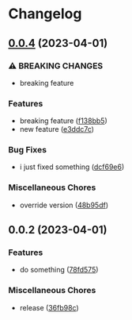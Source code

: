 # Changelog

## [0.0.4](https://github.com/DataShades/ckanext-example/compare/v0.0.2...v0.0.4) (2023-04-01)


### ⚠ BREAKING CHANGES

* breaking feature

### Features

* breaking feature ([f138bb5](https://github.com/DataShades/ckanext-example/commit/f138bb5cb159fb0a80e2b21d9a10ff89f12b1178))
* new feature ([e3ddc7c](https://github.com/DataShades/ckanext-example/commit/e3ddc7c23ee9eb3bf366b143f962d936e44fe02a))


### Bug Fixes

* i just fixed something ([dcf69e6](https://github.com/DataShades/ckanext-example/commit/dcf69e6b713b02061f22f4149132236450fe7e3e))


### Miscellaneous Chores

* override version ([48b95df](https://github.com/DataShades/ckanext-example/commit/48b95df701cdbb0c7894db4ced01b142a78b6ce0))

## 0.0.2 (2023-04-01)


### Features

* do something ([78fd575](https://github.com/DataShades/ckanext-example/commit/78fd57507367c92868fa61dd6eef75a1cb08305e))


### Miscellaneous Chores

* release ([36fb98c](https://github.com/DataShades/ckanext-example/commit/36fb98c8cf3d9530ebd6580c3f621440806eac8f))

